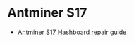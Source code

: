 # Antminer S17

- [Antminer S17 Hashboard repair guide](https://www.zeusbtc.com/NewsDetails.asp?ID=170)
